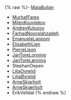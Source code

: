 {% raw %}- [MajaBuljan](/MajaBuljan)
- [MurhafFares](/MurhafFares)
- [MilenKouylekov](/MilenKouylekov)
- [AndreyKutuzov](/AndreyKutuzov)
- [FarhadNooralahzadeh](/FarhadNooralahzadeh)
- [EmanueleLapponi](/EmanueleLapponi)
- [ElisabethLien](/ElisabethLien)
- [PierreLison](/PierreLison)
- [JanToreLonning](/JanToreLonning)
- [JanToreLønning](/JanToreL%C3%B8nning)
- StephanOepen
- [LiljaOvrelid](/LiljaOvrelid)
- [LiljaØvrelid](/Lilja%C3%98vrelid)
- [ArneSkjarholt](/ArneSkjarholt)
- [ArneSkjærholt](/ArneSkj%C3%A6rholt)
- ErikVelldal
<update date omitted for speed>{% endraw %}